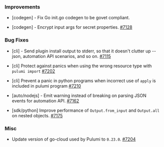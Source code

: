 ### Improvements

- [codegen] - Fix Go init.go codegen to be govet compliant.

- [codegen] - Encrypt input args for secret properties.
  [#7128](https://github.com/pulumi/pulumi/pull/7128)

### Bug Fixes

- [cli] - Send plugin install output to stderr, so that it doesn't
  clutter up --json, automation API scenarios, and so on.
  [#7115](https://github.com/pulumi/pulumi/pull/7115)
  
- [cli] Protect against panics when using the wrong resource type with `pulumi import`
  [#7202](https://github.com/pulumi/pulumi/pull/7202)
  
- [cli] Prevent a panic in python programs when incorrect use of `apply` is included in pulumi program
  [#7210](https://github.com/pulumi/pulumi/pull/7210)

- [auto/nodejs] - Emit warning instead of breaking on parsing JSON events for automation API.
  [#7162](https://github.com/pulumi/pulumi/pull/7162)

- [sdk/python] Improve performance of `Output.from_input` and `Output.all` on nested objects.
  [#7175](https://github.com/pulumi/pulumi/pull/7175)

### Misc
- Update version of go-cloud used by Pulumi to `0.23.0`.
  [#7204](https://github.com/pulumi/pulumi/pull/7204)
